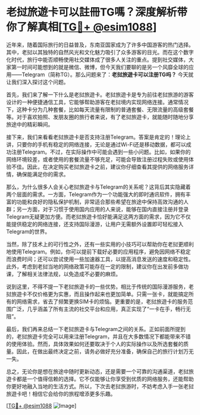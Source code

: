 # 老挝旅遊卡可以註冊TG嗎？深度解析带你了解真相[[TG💪+ @esim1088](https://t.me/s/esim1088)]

近年来，随着国际旅行的日益普及，东南亚国家成为了许多中国游客的热门选择。其中，老挝以其独特的自然风光和文化魅力吸引了众多游客的目光。而在这个数字化时代，旅行中能否顺畅使用社交媒体成了很多人关注的重点。提到社交媒体，大家第一时间可能想到的就是微信、微博，但今天我们要聊的是另一个风靡全球的应用——Telegram（简称TG）。那么问题来了：**老挝旅遊卡可以注册TG吗？** 今天就让我们深入探讨这个问题。

首先，我们来了解一下什么是老挝旅遊卡。老挝旅遊卡是专为前往老挝旅游的游客设计的一种便捷通信工具，它能够帮助游客在老挝境内实现网络连接。通常情况下，这种卡分为几种套餐，比如每天流量有限制的普通套餐、无限流量的高级套餐等。对于喜欢拍照、发朋友圈的旅行者来说，有了老挝旅遊卡，就能随时随地分享旅途中的精彩瞬间。

接下来，我们来看看老挝旅遊卡是否支持注册Telegram。答案是肯定的！理论上讲，只要你的手机有稳定的网络连接，无论是通过Wi-Fi还是移动数据，都可以成功注册Telegram。不过，在实际操作中可能会遇到一些小问题。比如，如果你的网络环境较差，或者使用的套餐流量不够充足，可能会导致注册过程失败或使用体验不佳。因此，在决定购买老挝旅遊卡之前，建议你仔细查看其提供的网络服务详情，确保能满足你的需求。

那么，为什么很多人会关心老挝旅遊卡与Telegram的关系呢？这背后其实隐藏着两个层面的需求。一方面，Telegram作为一个功能强大的即时通讯软件，拥有丰富的功能和良好的隐私保护机制，非常适合那些希望在旅途中保持高效沟通的人群；另一方面，对于习惯于使用国内应用的人来说，能够在国内直接注册并登录Telegram无疑更加方便。而老挝旅遊卡恰好能满足这两方面的需求，因为它不仅能提供稳定的网络连接，还支持国际漫游，让用户无需额外设置即可轻松接入Telegram的世界。

当然，除了技术上的可行性之外，还有一些实用的小技巧可以帮助你在老挝更顺利地使用Telegram。例如，你可以提前下载好必要的应用程序，避免因网络不稳定而浪费时间；还可以尝试使用一些加速器工具，以提高消息发送的速度和稳定性。此外，考虑到老挝当地的网络政策可能存在一定的限制，建议你在出发前多做功课，了解相关法律法规，以免造成不必要的麻烦。

说到这里，不得不提一下老挝旅遊卡的一些优势。相比于传统的国际漫游服务，老挝旅遊卡不仅价格更为实惠，而且操作起来也更加简单。只需一张卡，就能搞定所有的网络需求，省去了频繁更换SIM卡的烦恼。更重要的是，老挝旅遊卡的服务范围广泛，几乎涵盖了所有主流的社交平台和应用，真正实现了“一卡在手，畅行无阻”。

最后，我们再来总结一下老挝旅遊卡与Telegram之间的关系。正如前面所提到的，老挝旅遊卡完全可以用来注册Telegram，并且在大多数情况下都能带来不错的使用体验。然而，具体效果如何还要取决于个人的实际操作以及所选套餐的质量。因此，在做出最终决定之前，请务必做好充分准备，确保自己的旅行计划万无一失。

总之，无论你是想在旅途中随时更新动态，还是需要一个可靠的沟通渠道，老挝旅遊卡都是一个值得信赖的选择。它不仅能够让你享受到优质的网络服务，还能帮助你更好地融入当地的生活方式。所以，下次去老挝旅游时，不妨考虑入手一张老挝旅遊卡吧！相信它会给你的旅程增添更多乐趣。

[[TG💪+ @esim1088](https://t.me/s/esim1088) ![Image](https://i.postimg.cc/4NQfJmqS/Snipaste-2025-05-13-00-14-12.png)]